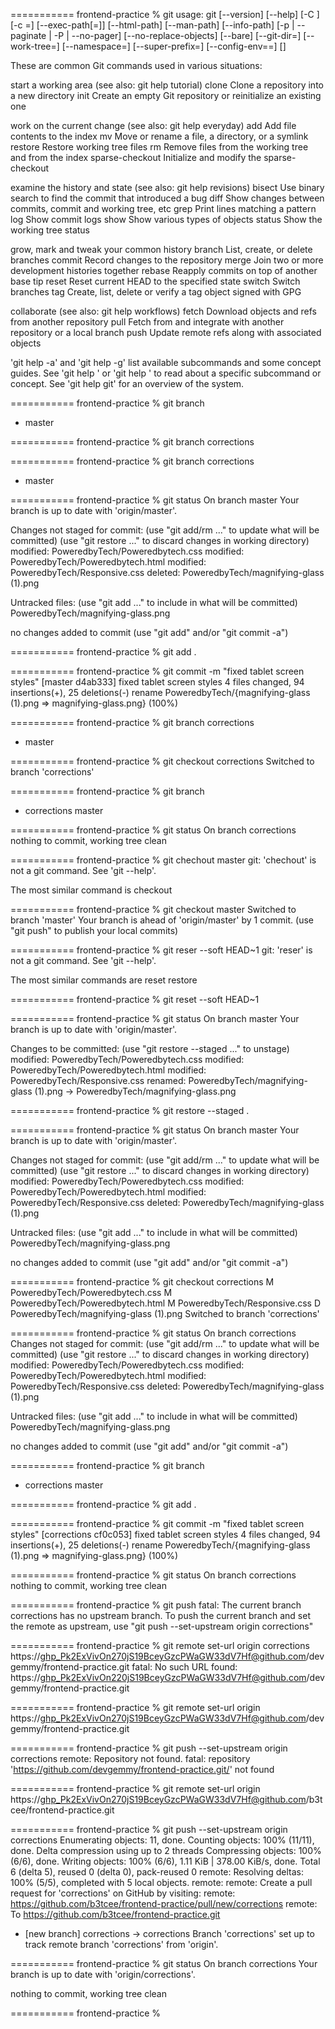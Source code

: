 =========== frontend-practice % git
usage: git [--version] [--help] [-C <path>] [-c <name>=<value>]
           [--exec-path[=<path>]] [--html-path] [--man-path] [--info-path]
           [-p | --paginate | -P | --no-pager] [--no-replace-objects] [--bare]
           [--git-dir=<path>] [--work-tree=<path>] [--namespace=<name>]
           [--super-prefix=<path>] [--config-env=<name>=<envvar>]
           <command> [<args>]

These are common Git commands used in various situations:

start a working area (see also: git help tutorial)
   clone             Clone a repository into a new directory
   init              Create an empty Git repository or reinitialize an existing one

work on the current change (see also: git help everyday)
   add               Add file contents to the index
   mv                Move or rename a file, a directory, or a symlink
   restore           Restore working tree files
   rm                Remove files from the working tree and from the index
   sparse-checkout   Initialize and modify the sparse-checkout

examine the history and state (see also: git help revisions)
   bisect            Use binary search to find the commit that introduced a bug
   diff              Show changes between commits, commit and working tree, etc
   grep              Print lines matching a pattern
   log               Show commit logs
   show              Show various types of objects
   status            Show the working tree status

grow, mark and tweak your common history
   branch            List, create, or delete branches
   commit            Record changes to the repository
   merge             Join two or more development histories together
   rebase            Reapply commits on top of another base tip
   reset             Reset current HEAD to the specified state
   switch            Switch branches
   tag               Create, list, delete or verify a tag object signed with GPG

collaborate (see also: git help workflows)
   fetch             Download objects and refs from another repository
   pull              Fetch from and integrate with another repository or a local branch
   push              Update remote refs along with associated objects

'git help -a' and 'git help -g' list available subcommands and some
concept guides. See 'git help <command>' or 'git help <concept>'
to read about a specific subcommand or concept.
See 'git help git' for an overview of the system.


=========== frontend-practice % git branch
* master


=========== frontend-practice % git branch corrections


=========== frontend-practice % git branch corrections
* master


=========== frontend-practice % git status
On branch master
Your branch is up to date with 'origin/master'.

Changes not staged for commit:
  (use "git add/rm <file>..." to update what will be committed)
  (use "git restore <file>..." to discard changes in working directory)
        modified:   PoweredbyTech/Poweredbytech.css
        modified:   PoweredbyTech/Poweredbytech.html
        modified:   PoweredbyTech/Responsive.css
        deleted:    PoweredbyTech/magnifying-glass (1).png

Untracked files:
  (use "git add <file>..." to include in what will be committed)
        PoweredbyTech/magnifying-glass.png

no changes added to commit (use "git add" and/or "git commit -a")


=========== frontend-practice % git add .


=========== frontend-practice % git commit -m "fixed tablet screen styles"
[master d4ab333] fixed tablet screen styles
 4 files changed, 94 insertions(+), 25 deletions(-)
 rename PoweredbyTech/{magnifying-glass (1).png => magnifying-glass.png} (100%)


=========== frontend-practice % git branch corrections
* master


=========== frontend-practice % git checkout corrections
Switched to branch 'corrections'


=========== frontend-practice % git branch
* corrections
  master


=========== frontend-practice % git status
On branch corrections
nothing to commit, working tree clean


=========== frontend-practice % git chechout master
git: 'chechout' is not a git command. See 'git --help'.

The most similar command is
        checkout


=========== frontend-practice % git checkout master
Switched to branch 'master'
Your branch is ahead of 'origin/master' by 1 commit.
  (use "git push" to publish your local commits)


=========== frontend-practice % git reser --soft
 HEAD~1
git: 'reser' is not a git command. See 'git --help'.

The most similar commands are
        reset
        restore


=========== frontend-practice % git reset --soft HEAD~1


=========== frontend-practice % git status
On branch master
Your branch is up to date with 'origin/master'.

Changes to be committed:
  (use "git restore --staged <file>..." to unstage)
        modified:   PoweredbyTech/Poweredbytech.css
        modified:   PoweredbyTech/Poweredbytech.html
        modified:   PoweredbyTech/Responsive.css
        renamed:    PoweredbyTech/magnifying-glass (1).png -> PoweredbyTech/magnifying-glass.png



=========== frontend-practice % git restore --staged .


=========== frontend-practice % git status
On branch master
Your branch is up to date with 'origin/master'.

Changes not staged for commit:
  (use "git add/rm <file>..." to update what will be committed)
  (use "git restore <file>..." to discard changes in working directory)
        modified:   PoweredbyTech/Poweredbytech.css
        modified:   PoweredbyTech/Poweredbytech.html
        modified:   PoweredbyTech/Responsive.css
        deleted:    PoweredbyTech/magnifying-glass (1).png

Untracked files:
  (use "git add <file>..." to include in what will be committed)
        PoweredbyTech/magnifying-glass.png

no changes added to commit (use "git add" and/or "git commit -a")


=========== frontend-practice % git checkout corrections
M       PoweredbyTech/Poweredbytech.css
M       PoweredbyTech/Poweredbytech.html
M       PoweredbyTech/Responsive.css
D       PoweredbyTech/magnifying-glass (1).png
Switched to branch 'corrections'


=========== frontend-practice % git status
On branch corrections
Changes not staged for commit:
  (use "git add/rm <file>..." to update what will be committed)
  (use "git restore <file>..." to discard changes in working directory)
        modified:   PoweredbyTech/Poweredbytech.css
        modified:   PoweredbyTech/Poweredbytech.html
        modified:   PoweredbyTech/Responsive.css
        deleted:    PoweredbyTech/magnifying-glass (1).png

Untracked files:
  (use "git add <file>..." to include in what will be committed)
        PoweredbyTech/magnifying-glass.png

no changes added to commit (use "git add" and/or "git commit -a")


=========== frontend-practice % git branch
* corrections
  master


=========== frontend-practice % git add .


=========== frontend-practice % git commit -m "fixed tablet screen styles"
[corrections cf0c053] fixed tablet screen styles
 4 files changed, 94 insertions(+), 25 deletions(-)
 rename PoweredbyTech/{magnifying-glass (1).png => magnifying-glass.png} (100%)


=========== frontend-practice % git status
On branch corrections
nothing to commit, working tree clean


=========== frontend-practice % git push
fatal: The current branch corrections has no upstream branch.
To push the current branch and set the remote as upstream, use "git push --set-upstream origin corrections"


=========== frontend-practice % git remote set-url origin corrections https://ghp_Pk2ExVivOn270jS19BceyGzcPWaGW33dV7Hf@github.com/devgemmy/frontend-practice.git
fatal: No such URL found: https://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@github.com/devgemmy/frontend-practice.git


=========== frontend-practice % git remote set-url origin https://ghp_Pk2ExVivOn270jS19BceyGzcPWaGW33dV7Hf@github.com/devgemmy/frontend-practice.git 


=========== frontend-practice % git push --set-upstream origin corrections
remote: Repository not found.
fatal: repository 'https://github.com/devgemmy/frontend-practice.git/' not found


=========== frontend-practice % git remote set-url origin https://ghp_Pk2ExVivOn270jS19BceyGzcPWaGW33dV7Hf@github.com/b3tcee/frontend-practice.git


=========== frontend-practice % git push --set-upstream origin corrections
Enumerating objects: 11, done.
Counting objects: 100% (11/11), done.
Delta compression using up to 2 threads
Compressing objects: 100% (6/6), done.
Writing objects: 100% (6/6), 1.11 KiB | 378.00 KiB/s, done.
Total 6 (delta 5), reused 0 (delta 0), pack-reused 0
remote: Resolving deltas: 100% (5/5), completed with 5 local objects.
remote: 
remote: Create a pull request for 'corrections' on GitHub by visiting:
remote:      https://github.com/b3tcee/frontend-practice/pull/new/corrections
remote: 
To https://github.com/b3tcee/frontend-practice.git
 * [new branch]      corrections -> corrections
Branch 'corrections' set up to track remote branch 'corrections' from 'origin'.


=========== frontend-practice % git status
On branch corrections
Your branch is up to date with 'origin/corrections'.

nothing to commit, working tree clean


=========== frontend-practice %   